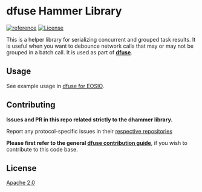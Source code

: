 # dfuse Hammer Library

[![reference](https://img.shields.io/badge/godoc-reference-5272B4.svg?style=flat-square)](https://pkg.go.dev/github.com/dfuse-io/dhammer)
[![License](https://img.shields.io/badge/License-Apache%202.0-blue.svg)](https://opensource.org/licenses/Apache-2.0)

This is a helper library for serializing concurrent and grouped task
results. It is useful when you want to debounce network calls that
may or may not be grouped in a batch call.
It is used as part of
**[dfuse](https://github.com/dfuse-io/dfuse)**.


## Usage

See example usage in [dfuse for EOSIO](https://github.com/dfuse-io/dfuse-eosio).

## Contributing

**Issues and PR in this repo related strictly to the dhammer library.**

Report any protocol-specific issues in their
[respective repositories](https://github.com/dfuse-io/dfuse#protocols)

**Please first refer to the general
[dfuse contribution guide](https://github.com/dfuse-io/dfuse/blob/master/CONTRIBUTING.md)**,
if you wish to contribute to this code base.


## License

[Apache 2.0](LICENSE)
